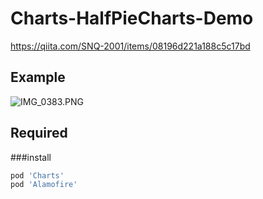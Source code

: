 # Charts-HalfPieCharts-Demo

https://qiita.com/SNQ-2001/items/08196d221a188c5c17bd

## Example
![IMG_0383.PNG](https://qiita-image-store.s3.ap-northeast-1.amazonaws.com/0/1745371/90603051-12f4-08ed-e309-84f9fbb5c270.png)

## Required

###install

```Ruby
pod 'Charts'
pod 'Alamofire'
```
